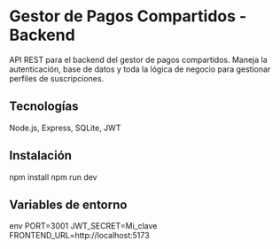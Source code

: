 # Gestor de Pagos Compartidos - Backend

API REST para el backend del gestor de pagos compartidos. Maneja la autenticación, base de datos y toda la lógica de negocio para gestionar perfiles de suscripciones.

## Tecnologías
Node.js, Express, SQLite, JWT

## Instalación

npm install
npm run dev


## Variables de entorno
env
PORT=3001
JWT_SECRET=Mi_clave
FRONTEND_URL=http://localhost:5173

